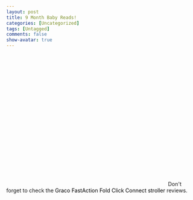 ```yaml
---
layout: post
title: 9 Month Baby Reads!
categories: [Uncategorized]
tags: [Untagged]
comments: false
show-avatar: true
---
```


<object height="350" width="425">
<param name="movie" value="http://www.youtube.com/v/RLWHiTSEfMA"/><embed src="http://www.youtube.com/v/RLWHiTSEfMA" type="application/x-shockwave-flash" height="350" width="425"/></object>  Don't forget to check the <a style="text-decoration: none;" href="http://babystrollercenter.com/graco-fastaction-stroller-review/"><span style="text-decoration: none; color: #000000;">Graco FastAction Fold Click Connect stroller</span></a> reviews. 